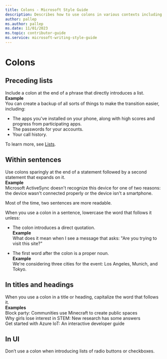 ```yaml
---
title: Colons - Microsoft Style Guide
description: Describes how to use colons in various contexts including preceding lists, within sentences, in titles and headings, in UI, and when displaying clock time.
author: pallep
ms.author: pallep
ms.date: 11/01/2023
ms.topic: contributor-guide
ms.service: microsoft-writing-style-guide
---
```


# Colons

## Preceding lists

Include a colon at the end of a phrase that directly introduces a list.<br />
**Example**  
You can create a backup of all sorts of things to make the transition easier, including: 

  - The apps you've installed on your phone, along with high scores and progress from participating apps. 
  - The passwords for your accounts. 
  - Your call history. 

To learn more, see [Lists](~/scannable-content/lists.md).

## Within sentences

Use colons sparingly at the end of a statement followed by a second statement that expands on it.<br />
**Example**  
Microsoft ActiveSync doesn't recognize this device for one of two reasons:
the device wasn't connected properly or the device isn't a
smartphone.

Most of the time, two sentences are more readable.

When you use a colon in a sentence, lowercase the word that follows it unless:

  - The colon introduces a direct quotation.  
    **Example** <br />What does it mean when I see a message that asks: "Are you trying to visit this site?"  
    
  - The first word after the colon is a proper noun.  
    **Example** <br />We're considering three cities for the event: Los Angeles, Munich, and Tokyo. 
    
## In titles and headings  

When you use a colon in a title or heading, capitalize the word that follows it.  
**Examples**  
Block party: Communities use Minecraft to create public spaces  
Why girls lose interest in STEM: New research has some answers  
Get started with Azure IoT: An interactive developer guide  

## In UI

Don’t use a colon when introducing lists of radio buttons or checkboxes.


